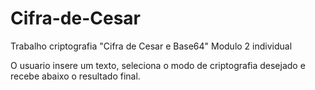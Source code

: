 # Cifra-de-Cesar
Trabalho criptografia "Cifra de Cesar e Base64" Modulo 2 individual

O usuario insere um texto, seleciona o modo de criptografia desejado e recebe abaixo o resultado final.
